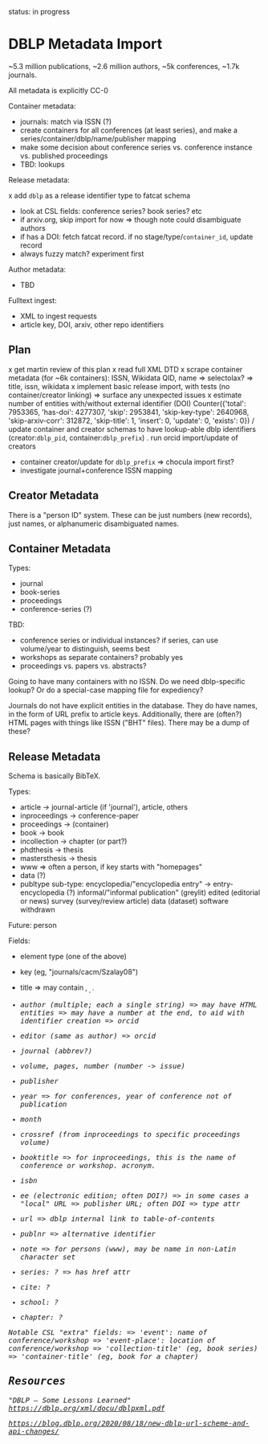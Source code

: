 
status: in progress

DBLP Metadata Import
====================

~5.3 million publications, ~2.6 million authors, ~5k conferences, ~1.7k journals.

All metadata is explicitly CC-0

Container metadata:

- journals: match via ISSN (?)
- create containers for all conferences (at least series), and make a series/container/dblp/name/publisher mapping
- make some decision about conference series vs. conference instance vs. published proceedings
- TBD: lookups

Release metadata:

x add `dblp` as a release identifier type to fatcat schema
- look at CSL fields: conference series? book series? etc
- if arxiv.org, skip import for now
    => though note could disambiguate authors
- if has a DOI: fetch fatcat record. if no stage/type/`container_id`, update record
- always fuzzy match? experiment first

Author metadata:

- TBD

Fulltext ingest:

- XML to ingest requests
- article key, DOI, arxiv, other repo identifiers

## Plan

x get martin review of this plan
x read full XML DTD
x scrape container metadata (for ~6k containers): ISSN, Wikidata QID, name
    => selectolax?
    => title, issn, wikidata
x implement basic release import, with tests (no container/creator linking)
    => surface any unexpected issues
x estimate number of entities with/without external identifier (DOI)
    Counter({'total': 7953365, 'has-doi': 4277307, 'skip': 2953841, 'skip-key-type': 2640968, 'skip-arxiv-corr': 312872, 'skip-title': 1, 'insert': 0, 'update': 0, 'exists': 0})
/ update container and creator schemas to have lookup-able dblp identifiers (creator:`dblp_pid`, container:`dblp_prefix`)
. run orcid import/update of creators
- container creator/update for `dblp_prefix`
    => chocula import first?
- investigate journal+conference ISSN mapping


## Creator Metadata

There is a "person ID" system. These can be just numbers (new records), just
names, or alphanumeric disambiguated names.


## Container Metadata

Types:

- journal
- book-series
- proceedings
- conference-series (?)

TBD:

- conference series or individual instances? if series, can use volume/year to
  distinguish, seems best
- workshops as separate containers? probably yes
- proceedings vs. papers vs. abstracts?

Going to have many containers with no ISSN. Do we need dblp-specific lookup? Or
do a special-case mapping file for expediency?

Journals do not have explicit entities in the database. They do have names, in
the form of URL prefix to article keys. Additionally, there are (often?) HTML
pages with things like ISSN ("BHT" files). There may be a dump of these?


## Release Metadata

Schema is basically BibTeX.

Types:

- article -> journal-article (if 'journal'), article, others
- inproceedings -> conference-paper
- proceedings -> (container)
- book -> book
- incollection -> chapter (or part?)
- phdthesis -> thesis
- mastersthesis -> thesis
- www
    => often a person, if key starts with "homepages"
- data (?)
- publtype sub-type:
    encyclopedia/"encyclopedia entry" -> entry-encyclopedia (?)
    informal/"informal publication" (greylit)
    edited (editorial or news)
    survey (survey/review article)
    data (dataset)
    software
    withdrawn

Future: person

Fields:

- element type (one of the above)
- key (eg, "journals/cacm/Szalay08")
- title
    => may contain <i>, <sub>, <sup>, <tt>
- author (multiple; each a single string)
    => may have HTML entities
    => may have a number at the end, to aid with identifier creation
    => orcid
- editor (same as author)
    => orcid
- journal (abbrev?)
- volume, pages, number (number -> issue)
- publisher
- year
    => for conferences, year of conference not of publication
- month
- crossref (from inproceedings to specific proceedings volume)
- booktitle
    => for inproceedings, this is the name of conference or workshop. acronym.
- isbn
- ee (electronic edition; often DOI?)
    => in some cases a "local" URL
    => publisher URL; often DOI
    => type attr
- url
    => dblp internal link to table-of-contents
- publnr
    => alternative identifier
- note
    => for persons (www), may be name in non-Latin character set

- series: ?
    => has href attr
- cite: ?
- school: ?
- chapter: ?

Notable CSL "extra" fields:
    => 'event': name of conference/workshop
    => 'event-place': location of conference/workshop
    => 'collection-title' (eg, book series)
    => 'container-title' (eg, book for a chapter)


## Resources

"DBLP — Some Lessons Learned"
https://dblp.org/xml/docu/dblpxml.pdf

https://blog.dblp.org/2020/08/18/new-dblp-url-scheme-and-api-changes/
